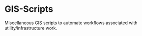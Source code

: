 # GIS-Scripts
Miscellaneous GIS scripts to automate workflows associated with utility/infrastructure work.
